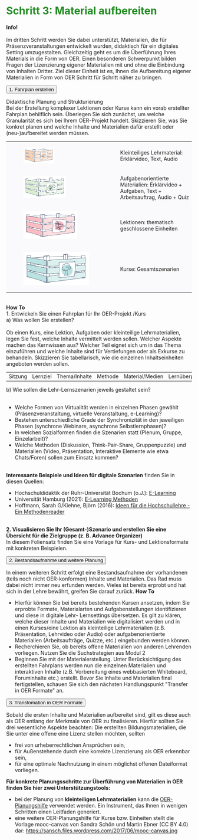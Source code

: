 <h1 style="color:#228b22">Schritt 3: Material aufbereiten</h1>
<link rel="stylesheet" href="https://cdnjs.cloudflare.com/ajax/libs/font-awesome/4.7.0/css/font-awesome.min.css">

<div class="infobox">
  <p><i class="fa fa-info-circle" style="color:blue"></i>  <b>Info!</b>
    <br><br>
    Im dritten Schritt werden Sie dabei unterstützt, Materialien, die für Präsenzveranstaltungen entwickelt wurden, didaktisch für ein digitales Setting umzugestalten. Gleichzeitig geht es um die Überführung Ihres Materials in die Form von OER. Einen besonderen Schwerpunkt bilden Fragen der Lizenzierung eigener Materialien mit und ohne die Einbindung von Inhalten Dritter. Ziel dieser Einheit ist es, Ihnen die Aufbereitung eigener Materialien in Form von OER Schritt für Schritt näher zu bringen.
  </p>
</div>

<div>
  <button class="accordion">1. Fahrplan erstellen</button>
  <div class="panel">
    <p>Didaktische Planung und Strukturierung
      <br>
      Bei der Erstellung komplexer Lektionen oder Kurse kann ein vorab erstellter Fahrplan behilflich sein. Überlegen Sie sich zunächst, um welche Granularität es sich bei Ihrem OER-Projekt handelt. Skizzieren Sie, was Sie konkret planen und welche Inhalte und Materialien dafür erstellt oder (neu-)aufbereitet werden müssen.
      <br>
      <table id="invisible" style="background-color:#FAFAFC">
        <tr>
          <td valign="middle" text-align="left" width="60%">
            <figure style="float:left;align:middle;">
              <img src="images/Obstkiste_kleinteiliges_Lehrmaterial.svg" alt="kleinteiliges Lehrmaterial" title="kleinteiliges Lehrmaterial" width="40%" height="40%"/>
            </figure>
          </td>
          <td valign="left" text-align="left" width="40%">
            Kleinteiliges Lehrmaterial: Erklärvideo, Text, Audio
          </td>
        </tr>
        <tr>
          <td valign="middle" text-align="left" width="60%">
            <figure style="float:left;align:middle;">
              <img src="images/Obstkiste_aufgabenorientiertes_Material.svg" alt="aufgabenorientiertes Material" title="aufgabenorientiertes Material" width="55%" height="55%"/>
            </figure>
          </td>
          <td valign="left" text-align="left" width="40%">
            Aufgabenorientierte Materialien: Erklärvideo + Aufgaben, Text + Arbeitsauftrag, Audio + Quiz
          </td>
        </tr>
        <tr>
          <td valign="middle" text-align="left" width="60%">
            <figure style="float:left;align:middle;">
              <img src="images/Obstkiste_Lektion.svg" alt="Lektion" title="Lektion" width="70%" height="70%"/>
            </figure>
          </td>
          <td valign="left" text-align="left" width="40%">
            Lektionen: thematisch geschlossene Einheiten
          </td>
        </tr>
        <tr>
          <td valign="middle" text-align="left" width="60%">
            <figure style="float:left;align:middle;">
              <img src="images/Obstkiste_Kurs.svg" alt="Kurs" title="Kurs" width="85%" height="85%"/>
            </figure>
          </td>
          <td valign="left" text-align="left" width="40%">
            Kurse: Gesamtszenarien
          </td>
        </tr>
      </table>
      <br>
      <b>How To</b>
      <br>
      1. Entwickeln Sie einen Fahrplan für Ihr OER-Projekt /Kurs
      <br>
      a) Was wollen Sie erstellen? <br><br>
      Ob einen Kurs, eine Lektion, Aufgaben oder kleinteilige Lehrmaterialien, legen Sie fest, welche Inhalte vermittelt werden sollen. Welcher Aspekte machen das Kernwissen aus? Welcher Teil eignet sich um in das Thema einzuführen und welche Inhalte sind für Vertiefungen oder als Exkurse zu behandeln. Skizzieren Sie tabellarisch, wie die einzelnen Inhaltseinheiten angeboten werden sollen.<br>
      <table>
        <tr>
          <td valign="middle" style"text-align:left">
            Sitzung
          </td>
          <td valign="middle" style"text-align:left">
            Lernziel
          </td>
          <td valign="middle" style"text-align:left">
            Thema/Inhalte
          </td>
          <td valign="middle" style"text-align:left">
            Methode
          </td>
          <td valign="middle" style"text-align:left">
            Material/Medien
          </td>
          <td valign="middle" style"text-align:left">
            Lernüberprüfung
          </td>
        </tr>
      </table>
      b) Wie sollen die Lehr-Lernszenarien jeweils gestaltet sein?  <br><br>
      <ul style="list-style-type:disc">
        <li>Welche Formen von Virtualität werden in einzelnen Phasen gewählt (Präsenzveranstaltung, virtuelle Veranstaltung, e-Learning)?</li>
        <li>Bestehen unterschiedliche Grade der Synchronizität in den jeweiligen Phasen (synchrone Webinare, asynchrone Selbstlernphasen)?</li>
        <li>In welchen Sozialformen finden die Szenarien statt (Plenum, Gruppe, Einzelarbeit)?</li>
        <li>Welche Methoden (Diskussion, Think-Pair-Share, Gruppenpuzzle) und Materialien (Video, Präsentation, Interaktive Elemente wie etwa Chats/Foren) sollen zum Einsatz kommen?</li>
      </ul>
      <br>
      <b>Interessante Beispiele und Ideen für digitale Szenarien</b> finden Sie in diesen Quellen:
      <br>
      <ul style="list-style-type:disc">
        <li>Hochschuldidaktik der Ruhr-Universität Bochum (o.J.): <a aria-describedby="Link zur Quelle" href="https://dbs-lin.ruhr-uni-bochum.de/lehreladen/e-learning-technik-in-der-lehre/" target="_blank">E-Learning</a></li>
        <li>Universität Hamburg (2021): <a aria-describedby="Link zur Quelle" href="https://www.uni-hamburg.de/elearning/methoden.html" target="_blank">E-Learning Methoden </a></li>
        <li>Hoffmann, Sarah G/Kiehne, Björn (2016): <a aria-describedby="Link zur Quelle" href="http://Ideen für die HochschullehreEin Methodenreader" target="_blank">Ideen für die Hochschullehre - Ein Methodenreader</a></li>
      </ul>
      <br>
      <b>2. Visualisieren Sie Ihr (Gesamt-)Szenario und erstellen Sie eine Übersicht für die Zielgruppe (z. B. Advance Organizer)</b>
      <br>
      In diesem Foliensatz finden Sie eine Vorlage für Kurs- und Lektionsformate mit konkreten Beispielen.
     </p>
  </div>
  <button class="accordion">2. Bestandsaufnahme und weitere Planung</button>
  <div class="panel">
    <p>In einem weiteren Schritt erfolgt eine Bestandsaufnahme der vorhandenen (teils noch nicht OER-konformen) Inhalte und Materialien. Das Rad muss dabei nicht immer neu erfunden werden. Vieles ist bereits erprobt und hat sich in der Lehre bewährt, greifen Sie darauf zurück.
      <b>How To</b><br>
      <ul style="list-style-type:disc">
        <li>Hierfür können Sie bei bereits bestehenden Kursen ansetzen, indem Sie erprobte Formate, Materialarten und Aufgabenstellungen identifizieren und diese in digitale Lehr- Lernsettings übersetzen. Es gilt zu klären, welche dieser Inhalte und Materialien wie digitalisiert werden und in einen Kurses/eine Lektion als kleinteilige Lehrmaterialien (z.B. Präsentation, Lehrvideo oder Audio) oder aufgabenorientierte Materialien (Arbeitsaufträge, Quizze, etc.) eingebunden werden können. </li>
        <li>Recherchieren Sie, ob bereits offene Materialien von anderen Lehrenden vorliegen. Nutzen Sie die Suchstrategien aus Modul 2</li>
        <li>Beginnen Sie mit der Materialerstellung. Unter Berücksichtigung des erstellten Fahrplans werden nun die einzelnen Materialien und interaktiven Inhalte (z.B. Vorbereitung eines webbasierten Whiteboard, Foruminhalte etc.) erstellt. Bevor Sie Inhalte und Materialien final fertigstellen, schauen Sie sich den nächsten Handlungspunkt "Transfer in OER Formate" an.</li>
      </ul>
    </p>
  </div>
  <button class="accordion">3. Transfomation in OER Formate</button>
  <div class="panel">
    <p>Sobald die ersten Inhalte und Materialien aufbereitet sind, gilt es diese auch als OER entlang der Merkmale von OER zu finalisieren. Hierfür sollten Sie drei wesentliche Aspekte beachten: Die erstellten Bildungsmaterialien, die Sie unter eine offene eine Lizenz stellen möchten, sollten
      <ul style="list-style-type:disc">
        <li>frei von urheberrechtlichen Ansprüchen sein,</li>
        <li>für Außenstehende durch eine korrekte Lizenzierung als OER erkennbar sein,</li>
        <li>für eine optimale Nachnutzung in einem möglichst offenen Dateiformat vorliegen.</li>
      </ul>
      <b>Für konkrete Planungsschritte zur Überführung von Materialien in OER finden Sie hier zwei Unterstützungstools:</b>
      <ul style="list-style-type:disc">
        <li>bei der Planung von <b>kleinteiligen Lehrmaterialien</b> kann die <a aria-describedby="Link zur Quelle" href="https://tibhannover.gitlab.io/oer/oer-wizard/html/wizard-modal.html" target="_blank">OER-Planungshilfe</a> verwendet werden. Ein Instrument, das Ihnen in wenigen Schritten einen Leitfaden generiert.</li>
        <li>eine weitere OER-Planungshilfe für Kurse bzw. Einheiten stellt die Vorlage mooc-canvas von Sandra Schön und Martin Ebner (CC BY 4.0) dar: <a aria-describedby="Link zur Quelle" href="https://sansch.files.wordpress.com/2017/06/mooc-canvas.jpg" target="_blank">https://sansch.files.wordpress.com/2017/06/mooc-canvas.jpg</a></li>
      </ul>
    </p>
  </div>
</div>



<script>
  /* accordeon script file */
  var acc = document.getElementsByClassName("accordion");
  for (var i = 0; i < acc.length; i++) {
    acc[i].addEventListener("click", function() {
      var panel = this.nextElementSibling;
      /* if panel already open */
      if (panel.style.maxHeight) {
        this.classList.toggle('activeA', false);
        panel.style.maxHeight = null;
        return;
      }
      /* else */
      for (var j = 0; j < acc.length; j++) {
        acc[j].classList.toggle('activeA', false)
        var p = acc[j].nextElementSibling;
        p.style.maxHeight = null;
      }
      this.classList.toggle('activeA', true);
      panel.style.maxHeight = panel.scrollHeight + "px";
    });
  }
</script>
